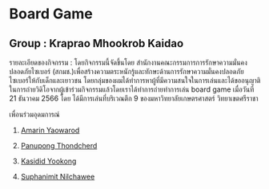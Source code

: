 # Board Game 
## Group : Kraprao Mhookrob Kaidao 

รายละเอียดของกิจกรรม : โดยกิจกรรมนี้จัดขึ้นโดย สำนักงานคณะกรรมการการรักษาความมั่นคงปลอดภัยไซเบอร์ (สกมช.)เพื่อสร้างความตระหนักรู้และทักษะด้านการรักษาความมั่นคงปลอดภัยไซเบอร์ให้กับเด็กและเยาวชน
                     โดยกลุ่มของผมได้ทำการหาผู้ที่มีความสนใจในการเล่นและได้ขออนุญาติในการถ่ายวิดิโอจากผู้เข้าร่วมกิจกรรมแล้วโดยเราได้ทำการถ่ายทำการเล่น board game เมื่อวันที่ 21 ธันวาคม 2566 โดย                      ได้มีการเล่นที่บริเวณตึก 9 ของมหาวิทยาลัยเกษตรศาสตร์ วิทยาเขตศรีราชา



เพื่อนร่วมอุดมการณ์ 

1. [Amarin Yaowarod](https://6530200908.github.io/)

2. [Panupong Thondcherd](https://6530200339.github.io/)

3. [Kasidid Yookong](https://kasidid-y.github.io/)

4. [Suphanimit Nilchawee](https://6530200517.github.io/)



